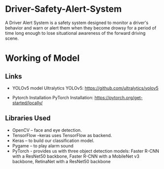 # Driver-Safety-Alert-System
A Driver Alert System is a safety system designed to monitor a driver's behavior and warn or alert them when they become drowsy for a period of time  long enough to lose situational awareness of the forward driving scene. 

# Working of Model
## Links
- YOLOv5 model
Ultralytics YOLOv5: https://github.com/ultralytics/yolov5

- Pytorch Installation
PyTorch Installation: https://pytorch.org/get-started/locally/
## Libraries Used
- OpenCV – face and eye detection.
- TensorFlow –keras uses TensorFlow as backend.
- Keras – to build our classification model.
- Pygame – to play alarm sound
- PyTorch - provides us with three object detection models: Faster R-CNN with a ResNet50 backbone, Faster R-CNN with a MobileNet v3 backbone, RetinaNet with a ResNet50 backbone 

